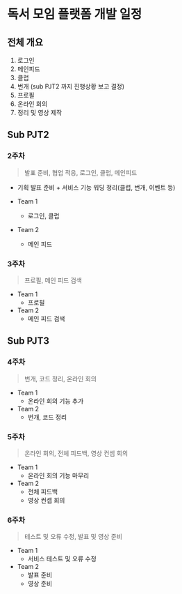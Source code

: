 # 독서 모임 플랫폼 개발 일정

## 전체 개요

1. 로그인
2. 메인피드
3. 클럽
4. 번개 (sub PJT2 까지 진행상황 보고 결정)
5. 프로필
6. 온라인 회의
7. 정리 및 영상 제작



## Sub PJT2

### 2주차

> 발표 준비, 협업 적응, 로그인, 클럽, 메인피드

- 기획 발표 준비 + 서비스 기능 워딩 정리(클럽, 번개, 이벤트 등)

- Team 1
  - 로그인, 클럽
- Team 2
  - 메인 피드



### 3주차

> 프로필, 메인 피드 검색

- Team 1
  - 프로필
- Team 2
  - 메인 피드 검색





## Sub PJT3

### 4주차

>번개, 코드 정리, 온라인 회의

- Team 1
  - 온라인 회의 기능 추가
- Team 2
  - 번개, 코드 정리



### 5주차

> 온라인 회의, 전체 피드백, 영상 컨셉 회의

- Team 1
  - 온라인 회의 기능 마무리
- Team 2
  - 전체 피드백
  - 영상 컨셉 회의



### 6주차

> 테스트 및 오류 수정, 발표 및 영상 준비

- Team 1
  - 서비스 테스트 및 오류 수정
- Team 2
  - 발표 준비
  - 영상 준비

